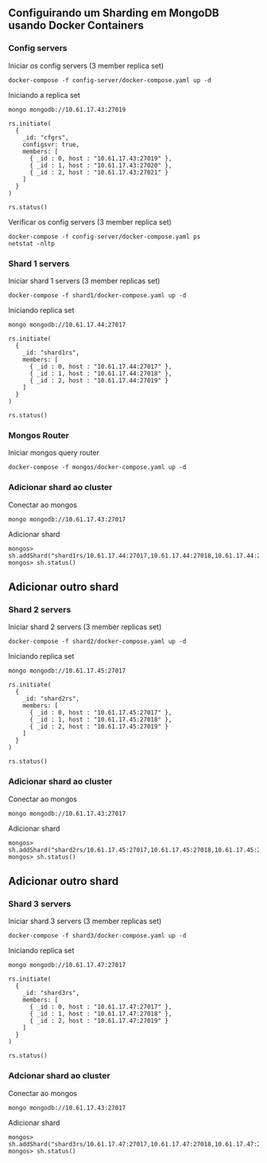 ## Configuirando um Sharding em MongoDB usando Docker Containers

### Config servers
Iniciar os config servers (3 member replica set)
```
docker-compose -f config-server/docker-compose.yaml up -d
```
Iniciando a replica set
```
mongo mongodb://10.61.17.43:27019
```
```
rs.initiate(
  {
    _id: "cfgrs",
    configsvr: true,
    members: [
      { _id : 0, host : "10.61.17.43:27019" },
      { _id : 1, host : "10.61.17.43:27020" },
      { _id : 2, host : "10.61.17.43:27021" }
    ]
  }
)

rs.status()
```
Verificar os config servers (3 member replica set)
```
docker-compose -f config-server/docker-compose.yaml ps
netstat -nltp
```

### Shard 1 servers
Iniciar shard 1 servers (3 member replicas set)
```
docker-compose -f shard1/docker-compose.yaml up -d
```
Iniciando replica set
```
mongo mongodb://10.61.17.44:27017
```
```
rs.initiate(
  {
    _id: "shard1rs",
    members: [
      { _id : 0, host : "10.61.17.44:27017" },
      { _id : 1, host : "10.61.17.44:27018" },
      { _id : 2, host : "10.61.17.44:27019" }
    ]
  }
)

rs.status()
```

### Mongos Router
Iniciar mongos query router
```
docker-compose -f mongos/docker-compose.yaml up -d
```

### Adicionar shard ao cluster
Conectar ao mongos
```
mongo mongodb://10.61.17.43:27017
```
Adicionar shard
```
mongos> sh.addShard("shard1rs/10.61.17.44:27017,10.61.17.44:27018,10.61.17.44:27019")
mongos> sh.status()
```
## Adicionar outro shard
### Shard 2 servers
Iniciar shard 2 servers (3 member replicas set)
```
docker-compose -f shard2/docker-compose.yaml up -d
```
Iniciando replica set
```
mongo mongodb://10.61.17.45:27017
```
```
rs.initiate(
  {
    _id: "shard2rs",
    members: [
      { _id : 0, host : "10.61.17.45:27017" },
      { _id : 1, host : "10.61.17.45:27018" },
      { _id : 2, host : "10.61.17.45:27019" }
    ]
  }
)

rs.status()
```
### Adicionar shard ao cluster
Conectar ao mongos
```
mongo mongodb://10.61.17.43:27017
```
Adicionar shard
```
mongos> sh.addShard("shard2rs/10.61.17.45:27017,10.61.17.45:27018,10.61.17.45:27019")
mongos> sh.status()
```

## Adicionar outro shard
### Shard 3 servers
Iniciar shard 3 servers (3 member replicas set)
```
docker-compose -f shard3/docker-compose.yaml up -d
```
Iniciando replica set
```
mongo mongodb://10.61.17.47:27017
```
```
rs.initiate(
  {
    _id: "shard3rs",
    members: [
      { _id : 0, host : "10.61.17.47:27017" },
      { _id : 1, host : "10.61.17.47:27018" },
      { _id : 2, host : "10.61.17.47:27019" }
    ]
  }
)

rs.status()
```
### Adcionar shard ao cluster
Conectar ao mongos
```
mongo mongodb://10.61.17.43:27017
```
Adicionar shard
```
mongos> sh.addShard("shard3rs/10.61.17.47:27017,10.61.17.47:27018,10.61.17.47:27019")
mongos> sh.status()
```
